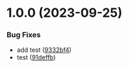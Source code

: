 # 1.0.0 (2023-09-25)


### Bug Fixes

* add test ([9332bf4](https://github.com/trend-juyi-huang/devops-workshop/commit/9332bf44a36baa14133e1c7cf4bcb1b5bab4bfb2))
* test ([91deffb](https://github.com/trend-juyi-huang/devops-workshop/commit/91deffb5f6378dcf6af6048ffd66df1bdb4002f8))
